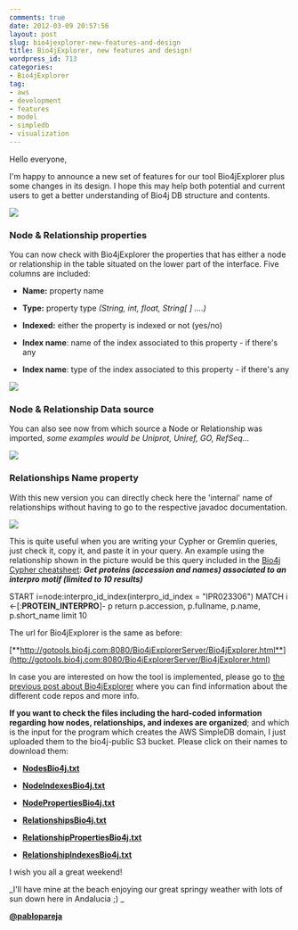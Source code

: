 ```yaml
---
comments: true
date: 2012-03-09 20:57:56
layout: post
slug: bio4jexplorer-new-features-and-design
title: Bio4jExplorer, new features and design!
wordpress_id: 713
categories:
- Bio4jExplorer
tag:
- aws
- development
- features
- model
- simpledb
- visualization
---
```


Hello everyone,

I'm happy to announce a new set of features for our tool Bio4jExplorer plus some changes in its design. I hope this may help both potential and current users to get a better understanding of Bio4j DB structure and contents.

[![](http://blog.bio4j.com/wp-content/uploads/2012/03/bio4jExplorerScreenshot-1024x712.png)](http://gotools.bio4j.com:8080/Bio4jExplorerServer/Bio4jExplorer.html)



### Node & Relationship properties



You can now check with Bio4jExplorer the properties that has either a node or relationship in the table situated on the lower part of the interface. Five columns are included:



	
  * **Name:** property name


  * **Type:** property type _(String, int, float, String[ ] ....)_


  * **Indexed:** either the property is indexed or not (yes/no)


  * **Index name**: name of the index associated to this property - if there's any 


  * **Index name**: type of the index associated to this property - if there's any 



[![](http://blog.bio4j.com/wp-content/uploads/2012/03/bio4jExplorerPropertiesTable.png)](http://blog.bio4j.com/wp-content/uploads/2012/03/bio4jExplorerPropertiesTable.png)



### Node & Relationship Data source



You can also see now from which source a Node or Relationship was imported, _some examples would be Uniprot, Uniref, GO, RefSeq..._

[![](http://blog.bio4j.com/wp-content/uploads/2012/03/bio4jExplorerDataSourceLabel.png)](http://blog.bio4j.com/wp-content/uploads/2012/03/bio4jExplorerDataSourceLabel.png)



### Relationships Name property



With this new version you can directly check here the 'internal' name of relationships without having to go to the respective javadoc documentation. 

[![](http://blog.bio4j.com/wp-content/uploads/2012/03/bio4jExplorerRelationshipsNameProperty.png)](http://blog.bio4j.com/wp-content/uploads/2012/03/bio4jExplorerRelationshipsNameProperty.png)

This is quite useful when you are writing your Cypher or Gremlin queries, just check it, copy it, and paste it in your query. 
An example using the relationship shown in the picture would be this query included in the [Bio4j Cypher cheatsheet](https://github.com/bio4j/Bio4j/wiki/Bio4j-cypher-cheat-sheet):
**_Get proteins (accession and names) associated to an interpro motif (limited to 10 results)_**


> 
START i=node:interpro_id_index(interpro_id_index = "IPR023306")
 MATCH i <-[:**PROTEIN_INTERPRO**]- p
 return p.accession, p.fullname, p.name, p.short_name
 limit 10




The url for Bio4jExplorer is the same as before:

[**http://gotools.bio4j.com:8080/Bio4jExplorerServer/Bio4jExplorer.html**](http://gotools.bio4j.com:8080/Bio4jExplorerServer/Bio4jExplorer.html)

In case you are interested on how the tool is implemented, please go to [the previous post about Bio4jExplorer](http://blog.bio4j.com/2011/10/bio4jexplorer-familiarize-yourself-with-bio4j-nodes-and-relationships/) where you can find information about the different code repos and more info.

**If you want to check the files including the hard-coded information regarding how nodes, relationships, and indexes are organized**; and which is the input for the program which creates the AWS SimpleDB domain, I just uploaded them to the bio4j-public S3 bucket. Please click on their names to download them:




  * [**NodesBio4j.txt**](https://s3-eu-west-1.amazonaws.com/bio4j-public/simple-db-files/NodesBio4j.txt)

	
  * [**NodeIndexesBio4j.txt**](https://s3-eu-west-1.amazonaws.com/bio4j-public/simple-db-files/NodeIndexesBio4j.txt)


  * [**NodePropertiesBio4j.txt**](https://s3-eu-west-1.amazonaws.com/bio4j-public/simple-db-files/NodePropertiesBio4j.txt)


  * [**RelationshipsBio4j.txt**](https://s3-eu-west-1.amazonaws.com/bio4j-public/simple-db-files/RelationshipsBio4j.txt)


  * [**RelationshipPropertiesBio4j.txt**](https://s3-eu-west-1.amazonaws.com/bio4j-public/simple-db-files/RelationshipPropertiesBio4j.txt)


  * [**RelationshipIndexesBio4j.txt**](https://s3-eu-west-1.amazonaws.com/bio4j-public/simple-db-files/RelationshipIndexesBio4j.txt)



I wish you all a great weekend!

_I'll have mine at the beach enjoying our great springy weather with lots of sun down here in Andalucia ;) _

[**@pablopareja**](http://www.twitter.com/pablopareja)
